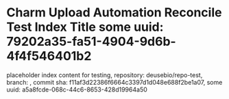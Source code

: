 # Charm Upload Automation Reconcile Test Index Title some uuid: 79202a35-fa51-4904-9d6b-4f4f546401b2
 placeholder index content for testing,  repository: deusebio/repo-test,  branch: ,  commit sha: f11af3d22386f6664c3397d1d048e688f2be1a07,  some uuid: a5a8fcde-068c-44c6-8653-428d19964a50
